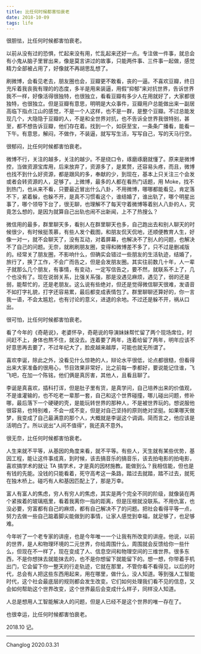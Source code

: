 ```yaml
---
title: 比任何时候都害怕衰老
date: 2018-10-09
tags: life
---
```


很胆怯，比任何时候都害怕衰老。

以前从没有过的恐惧，忙起来没有用，忙乱起来还好一点。专注做一件事，就总会有小鬼从脑子里冒出来，像是莫言讲过的故事，只能两件事、三件事一起做，感觉精力全部被占用了，好像就不再胡思乱想了。

刷微博，会看见老去，朋友圈也会，豆瓣更不敢看，丧的一逼。不喜欢豆瓣，终日充斥着我丧我有理的的态度，多半是用来装逼，用假“抑郁”来对抗世界，告诉世界我不一样，好像活得很独特，也很独立，看看豆瓣有多少人在用就好了，大家都很独特，也很独立。但是豆瓣有意思，明明是大众事件，豆瓣用户总能做出来一副居高临下指点江山的感觉，不是一个人这样，也不是一群，是整个豆瓣。不过总能发现几个，大隐隐于豆瓣的人，不是和全世界对抗，也不告诉全世界我很特别，甚至，都不想告诉豆瓣，他们存在着。找到一个，如获至宝，一条条广播看，能看一下午。有意思，解闷，不做作，不装逼，就写写生活，写写自己，写的天马行空。

很郁闷，比任何时候都害怕衰老。

微博不行，关注的越多，关注的越少。不是绕口令，琢磨琢磨就懂了。原来是微博控，当做资源宝库用，后来放弃了，资源多了，是累赘，还容易头疼，而且，微博也找不到什么好资源，都是跟风的多，奉献的少，到现在，基本上只关注三个会发或者会转资源的人，足够了。上微博，最多的人都在看热门话题，用 Moke，找不到热门，也从来不看，只要最近冒出什么八卦，不用微博，哪哪都能看见，肯定落不下，紧着躲，也躲不开，是真不习惯看这个，谁结婚了，谁出轨了，哪个明星出事了，哪个领导下台了，很无聊，也理解不了每天守着微博等着别人八卦的人，究竟怎么想的，是因为就算自己出轨也闹不出新闻，上不了热搜么？

微信用的最多，群里聊天多，看别人在群里聊天也多，自己跑出去和别人聊天的时候很少，有时候挺羡慕，有些人发个截图，和朋友侃天侃地，还顺便教育人生，好像一对一，就不会聊天了，没有互动，对着屏幕，也解决不了别人的问题，也解决不了自己的问题。无奈，就刷刷朋友圈，变得和微博差不多了，只不过是删减版的。经常关了朋友圈，不影响什么，但确实会错过一些朋友的生活轨迹，结婚了，旅行了，换了工作，不会广而告之，但是会发朋友圈。其实往前数几十年，人一辈子就那么几个朋友，有事情，有变动，一定写信告之，要不然，就联系不上了，几个也没有了。现在说弱关系，比强关系强，那是没遇见麻烦，遇见了，弱的还是弱，能帮忙的，还是老朋友。这么说有些绝对，但还是觉得微信聊天很难，发语音不如打字礼貌，打字还容易累，最后都变成表情包了。群里聊聊还算好的，你一言我一语，不会太尴尬，也有讨论的意义，进退的余地。不过还是躲不开，祸从口出。

很可怕，比任何时候都害怕衰老。

看了今年的《奇葩说》，老婆怀孕，奇葩说的导演妹妹帮忙留了两个现场席位，时间赶不上，身体也熬不住，就没去。连着要了两年，连着给留了两年，明年应该不好意思再去要了，不过年纪大了，脸皮越来越厚，可能也就无所谓了。

喜欢李诞，除此之外，没看见什么惊艳的人，辩论水平很低，论点都很糙，但看得出来大家准备的很用心，节目效果非常好，比之前每一季都好，要说能记住谁，飞飞吧，在加一个陈铭，他们俩是真厉害，其他人，且看且聊了。

李诞是真喜欢，插科打诨，但是肚子里有货，是真学问，自己培养出来的价值观，不是谁灌输的，也不吃老一辈那一套，自己和这个世界碰撞，哪儿碰出问题，修补哪，最后落下一个硬硬的壳，是能玩转世界的那种人，不是被世界玩的。想说服他很容易，也特别难，不会一成不变，但是对自己坚持的原则绝对坚挺。如果哪天做梦，我变成了自己最满意的那个人，大概就是李诞这个调调。简而言之，他应该是活明白了。所以说出“人间不值得”，我还真不意外。

很无奈，比任何时候都害怕衰老。

人生来就不平等，从基因的角度来看，就不平等。有些人，天生就有某些优势，基因工程，能让这件事成真，到时候，该去搞音乐的搞音乐，该去拍电影的拍电影，喜欢搞学术的就让 TA 搞学术，才是真的因材施教。能做到么？我相信能，但也是有钱的先能。没钱的只能看着，死守高考这一条路，踏过去就踏，踏不过去，就死在独木桥上。碰巧有人和基因匹配上了，那是万幸。

富人有富人的焦虑，穷人有穷人的焦虑，其实是两个完全不同的阶级，就像装在两个紧挨着的玻璃瓶里，看着我离你一指的距离，但是压根就没联系。不用仇富，也没必要，穷富都有自己的麻烦，都有自己解决不了的问题。把社会看得平等一点，努力去做一些自己踮着脚尖能做到的事情，让家人感觉到幸福，就足够了，也足够难。

今年听了一个老专家的讲座，也是今年唯一一个让我有所改变的讲座。他说，以前的世界，是人和物理环境的二元世界，你给周围什么，周围就会反馈给你一些什么，但现在不一样了，现在变成了人、信息空间和物理空间的三维世界。很多东西，不是你想抹去就能抹去的，也不是你想留下就能留下的。想一想，你带着手机出门，它会留下你一整天的行走轨迹，它就在那里，不管你看不看得见，以后的时代，总会有人把这些东西用起来，用在哪里，做什么，没人知道。等到强人工智能时代，这个社会最底层的规则都会发生改变。它们如何处理我们看不见的信息，又会如何帮助这个世界改变，这个世界最后会变成什么样子，同样没人知道。

人总是想用人工智能解决人的问题，但是人已经不是这个世界的唯一存在了。

也很幸运，比任何时候都害怕衰老。

2018.10 记。

---

Changlog 2020.03.31
